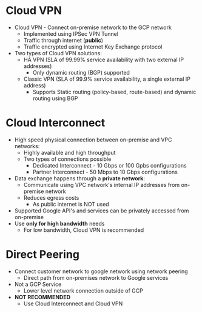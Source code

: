 # Cloud VPN
- Cloud VPN - Connect on-premise network to the GCP network
  - Implemented using IPSec VPN Tunnel
  - Traffic through internet (**public**)
  - Traffic encrypted using Internet Key Exchange protocol
- Two types of Cloud VPN solutions:
  - HA VPN (SLA of 99.99% service availability with two external IP addresses)
    - Only dynamic routing (BGP) supported
  - Classic VPN (SLA of 99.9% service availability, a single external IP address)
    - Supports Static routing (policy-based, route-based) and dynamic routing using BGP
# Cloud Interconnect
- High speed physical connection between on-premise and VPC networks:
  - Highly available and high throughput
  - Two types of connections possible
    - Dedicated Interconnect - 10 Gbps or 100 Gpbs configurations
    - Partner Interconnect - 50 Mbps to 10 Gbps configurations
- Data exchange happens through a **private network**:
  - Communicate using VPC network's internal IP addresses from on-premise network
  - Reduces egress costs
    - As public internet is NOT used
- Supported Google API's and services can be privately accessed from on-premise
- Use **only for high bandwidth** needs
  - For low bandwidth, Cloud VPN is recommended
# Direct Peering
- Connect customer network to google network using network peering
  - Direct path from on-premises network to Google services
- Not a GCP Service
  - Lower level network connection outside of GCP
- **NOT RECOMMENDED**
  - Use Cloud Interconnect and Cloud VPN
